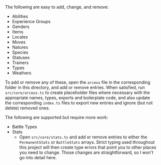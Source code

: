The following are easy to add, change, and remove:
- Abilities
- Experience Groups
- Genders
- Items
- Locales
- Moves
- Natures
- Species
- Statuses
- Trainers
- Types
- Weathers

To add or remove any of these, open the `arceus` file in the corresponding folder in this directory, and add or remove entries. When satisfied, run `src/core/arceus.ts` to create placeholder files where necessary with the appropriate names, types, exports and boilerplate code, and also update the corresponding `index.ts` files to export new entries and ignore (but not delete) removed ones.



The following are supported but require more work:
- Battle Types
- Stats
  - Open `src/core/stats.ts` and add or remove entries to either the `PermanentStats` or `BattleStats` arrays. Strict typing used throughout this project will then create type errors that point you to other places you need to change. Those changes are straightforward, so I won't go into detail here.
